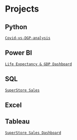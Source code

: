 # Projects

## Python
[`Covid-vs-DGP-analysis`](https://github.com/marcos-garcia-csv/Covid-vs-DGP-analysis)

## Power BI
[`Life Expectancy & GDP Dashboard`](https://github.com/marcos-garcia-csv/Life-Expectancy-and-GDP-Dashboard-Power-BI/tree/main)

## SQL
[`SuperStore Sales`](https://github.com/marcos-garcia-csv/SuperStore-Sales)

## Excel

## Tableau
[`SuperStore Sales Dashboard`](https://github.com/marcos-garcia-csv/SuperStore-Sales-Visualizations-Tableau/blob/main/README.md)
